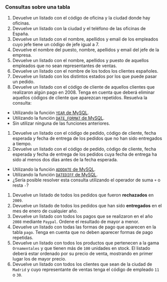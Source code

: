 ### Consultas sobre una tabla

1. Devuelve un listado con el código de oficina y la ciudad donde hay oficinas.
2. Devuelve un listado con la ciudad y el teléfono de las oficinas de España.
3. Devuelve un listado con el nombre, apellidos y email de los empleados cuyo jefe tiene un código de jefe igual a 7.
4. Devuelve el nombre del puesto, nombre, apellidos y email del jefe de la empresa.
5. Devuelve un listado con el nombre, apellidos y puesto de aquellos empleados que no sean representantes de ventas.
6. Devuelve un listado con el nombre de los todos los clientes españoles.
7. Devuelve un listado con los distintos estados por los que puede pasar un pedido.
8. Devuelve un listado con el código de cliente de aquellos clientes que realizaron algún pago en 2008. Tenga en cuenta que deberá eliminar aquellos códigos de cliente que aparezcan repetidos. Resuelva la consulta:

- Utilizando la función [`YEAR` de MySQL](https://dev.mysql.com/doc/refman/5.5/en/date-and-time-functions.html#function_year).
- Utilizando la función [`DATE_FORMAT` de MySQL](https://dev.mysql.com/doc/refman/5.5/en/date-and-time-functions.html#function_date-format).
- Sin utilizar ninguna de las funciones anteriores.

1. Devuelve un listado con el código de pedido, código de cliente, fecha esperada y fecha de entrega de los pedidos que no han sido entregados a tiempo.
2. Devuelve un listado con el código de pedido, código de cliente, fecha esperada y fecha de entrega de los pedidos cuya fecha de entrega ha sido al menos dos días antes de la fecha esperada.

- Utilizando la función [`ADDDATE` de MySQL](https://dev.mysql.com/doc/refman/5.5/en/date-and-time-functions.html#function_adddate).
- Utilizando la función [`DATEDIFF` de MySQL](https://dev.mysql.com/doc/refman/5.5/en/date-and-time-functions.html#function_datediff).
- ¿Sería posible resolver esta consulta utilizando el operador de suma `+` o resta `-`?

1. Devuelve un listado de todos los pedidos que fueron **rechazados** en `2009`.
2. Devuelve un listado de todos los pedidos que han sido **entregados** en el mes de enero de cualquier año.
3. Devuelve un listado con todos los pagos que se realizaron en el año `2008` mediante `Paypal`. Ordene el resultado de mayor a menor.
4. Devuelve un listado con todas las formas de pago que aparecen en la tabla `pago`. Tenga en cuenta que no deben aparecer formas de pago repetidas.
5. Devuelve un listado con todos los productos que pertenecen a la gama `Ornamentales` y que tienen más de `100` unidades en stock. El listado deberá estar ordenado por su precio de venta, mostrando en primer lugar los de mayor precio.
6. Devuelve un listado con todos los clientes que sean de la ciudad de `Madrid` y cuyo representante de ventas tenga el código de empleado `11` o `30`.